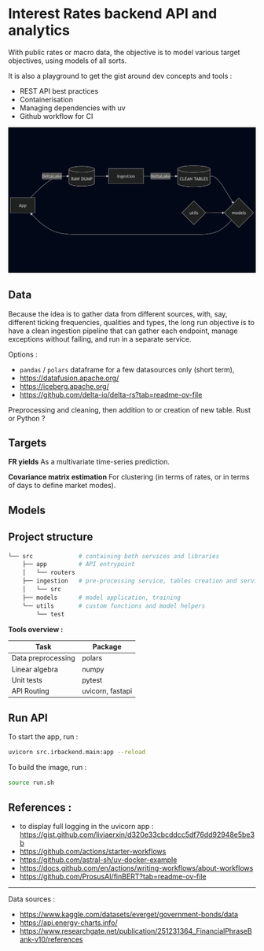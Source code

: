 # Interest Rates backend API and analytics

With public rates or macro data, 
the objective is to model various target objectives,
using models of all sorts.

It is also a playground to get the gist around dev concepts and tools :
- REST API best practices
- Containerisation 
- Managing dependencies with uv
- Github workflow for CI

<img src="img/process_flowchart.png" width="600">

## Data
Because the idea is to gather data from different sources,
with, say, different ticking frequencies, qualities and types, 
the long run objective is to have a clean ingestion pipeline
that can gather each endpoint, 
manage exceptions without failing,
and run in a separate service.

Options :
- `pandas` / `polars` dataframe for a few datasources only (short term),
- https://datafusion.apache.org/
- https://iceberg.apache.org/
- https://github.com/delta-io/delta-rs?tab=readme-ov-file

Preprocessing and cleaning, then addition to or creation of new table.
Rust or Python ?

## Targets

**FR yields**
As a multivariate time-series prediction.

**Covariance matrix estimation**
For clustering (in terms of rates, or in terms of days to define market modes).

## Models

## Project structure

```bash
└── src             # containing both services and libraries
    ├── app         # API entrypoint 
    │   └── routers
    ├── ingestion   # pre-processing service, tables creation and serving
    │   └── src
    ├── models      # model application, training
    └── utils       # custom functions and model helpers
        └── test
```

**Tools overview :**

| Task | Package |
| --- | --- |
| Data preprocessing | polars |
| Linear algebra | numpy |
| Unit tests | pytest |
| API Routing | uvicorn, fastapi |


## Run API

To start the app, run :
```bash
uvicorn src.irbackend.main:app --reload
```

To build the image, run :
```bash
source run.sh
```

## References :
- to display full logging in the uvicorn app :
    https://gist.github.com/liviaerxin/d320e33cbcddcc5df76dd92948e5be3b
- https://github.com/actions/starter-workflows
- https://github.com/astral-sh/uv-docker-example
- https://docs.github.com/en/actions/writing-workflows/about-workflows
- https://github.com/ProsusAI/finBERT?tab=readme-ov-file
***

Data sources :
- https://www.kaggle.com/datasets/everget/government-bonds/data
- https://api.energy-charts.info/
- https://www.researchgate.net/publication/251231364_FinancialPhraseBank-v10/references
